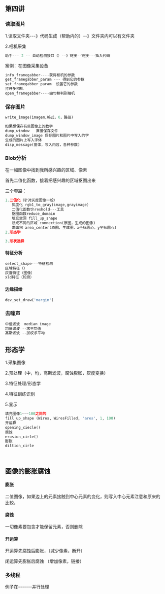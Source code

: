 

















## 第四讲

### 读取图片

1.读取文件夹---》代码生成（帮助内的）--》文件夹内可以有文件夹

2.相机采集  

  ``` py
助手--- 2 -- 自动检测接口（）--》链接--链接---插入代码
  ```

案例：在图像采集设备

``` py
info_framegabber----获得相机的参数
get_framegabber_param --- 得到它的参数
set_framegabber_param  设置它的参数
打开多相机
open_framegebber----由句柄判别相机
```

### 保存图片

``` py
write_image(imagem,格式，0，路径)

如果想保存有些图像上的数字
dump_window   直接保存文件
dump_window_image 保存图片和图片中写入的字
生成的图片上写入字体
disp_message(窗体，写入内容，各种参数)
```



### Blob分析

在一幅图像中找到我所感兴趣的区域、像素

首先二值化函数，接着把感兴趣的区域抠图出来

三个套路：

``` py
1.二值化（针对灰度图像一般）
   灰度化 rgb1_to_gray(image,grayimage)
   二值化函数threshold---工具
   抠图函数reduce_domain
   填充空洞 fill_up_shape
   断成不同的区域 connection(原图，生成的图像)
   求面积 area_center(原图，生成图，x坐标圆心，y坐标圆心)
2.形态学

3.形状选择
```

#### 特征分析

``` py
select_shape---特征检测
区域特征（）
灰度特征（图像）
xld特征（轮廓）
```

#### 边缘描绘

``` py
dev_set_draw('margin')
```



### 去噪声

``` py
中值滤波  median_image
均值滤波 --求平均值
高斯滤波 --加权求平均
```



## 形态学

1.采集图像

2.预处理（中，均，高斯滤波，腐蚀膨胀，灰度变换）

3.特征处理/形态学

4.特征训练识别

5.显示

```  py
填充图像1~~~100之间的
fill_up_shape (Wires, WiresFilled, 'area', 1, 100)
开运算
opening_ciecle()
腐蚀
erosion_cirle()
膨胀
diltion_cirle




```









## 图像的膨胀腐蚀

#### 膨胀

二值图像，如果边上的元素接触到中心元素的变化，则写入中心元素注意和原来的比较，

#### 腐蚀

一切像素要包含才能保留元素，否则删除

#### 开运算

开运算先腐蚀后膨胀，（减少像素，断开）

闭运算先膨胀后腐蚀 （增加像素，链接）









### 多线程

例子在-------并行处理

``` py


```





























































































































